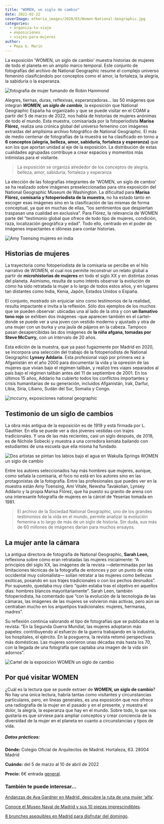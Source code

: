 ```yaml
---
title: "WOMEN, un siglo de cambio"
date: 2022-02-22
coverImage: etheria_images/2020/03/Women-National-Geographic.jpg
categories: 
  - organiza-tu-viaje
  - exposiciones
  - viajes-para-mujeres
author: 
  - Pepa G. Marin
---
```


La exposición 'WOMEN, un siglo de cambio' muestra historias de mujeres de todo el planeta en un amplio marco temporal. Este conjunto de fotografías del archivo de National Geographic resume el complejo universo femenino clasificándolo por conceptos como el amor, la fortaleza, la alegría, la sabiduría o la esperanza.

![fotografia de mujer fumando de Robin Hammond](etheria_images/2020/03/Women-madrid-National-Geographic.jpg "Una coordinadora de 24 años hace una pausa para fumar en el exterior de la African Artists’ Foundation. Lagos, Nigeria. © Robin Hammond (2014)")

Alegres, tiernas, duras, reflexivas, esperanzadoras... las 50 imágenes que integran 
_**WOMEN, un siglo de cambio**_, la exposición que National Geographic España ha 
organizado y que se puede visitar en el COAM a partir del 5 de marzo de 2022, nos habla 
de historias de mujeres anónimas de todo el mundo. Esta muestra, comisariada por la 
fotoperiodista **Marisa Flórez,** realiza una crónica global del universo femenino con 
imágenes extraídas del amplísima archivo fotográfico de National Geographic. El más de 
medio centenar de fotografías de la muestra se ha clasificado en torno a **6 conceptos 
(alegría, belleza, amor, sabiduría, fortaleza y esperanza)** que son los que aportan 
unidad al eje de la exposición. La distribución de estas cualidades agrupadas contribuye 
a crear espacios y momentos más intimistas para el visitante. 

> La exposición se organiza alrededor de los conceptos de alegría, belleza, amor, 
> sabiduría, fortaleza y esperanza 

La elección de las fotografías integrantes de 'WOMEN, un siglo de cambio' se ha 
realizado sobre imágenes preseleccionadas para otra exposición del National Geographic 
Museum de Washington. La dificultad para **Marisa Flórez, comisaria y fotoperiodista de 
la muestra**, no ha estado tanto en escoger esas imágenes sino en la clasificación de 
las mismas de forma conceptual, ya que en muchas de ellas, "los sentimientos que 
despiertan traspasan una cualidad en exclusiva". Para Flórez, la relevancia de WOMEN 
parte del "testimonio global que ofrece de todo tipo de mujeres, condición, raza, 
localización geográfica y edad". Todo ello, centrado en el poder de imágenes impactantes 
e idóneas para contar historias. 

![Amy Toensing mujeres en india](etheria_images/2020/03/women-india-NationalGeographic-900x600.jpg "Mujeres indias en el Holi. © Amy Toensing (2016).")

## Historias de mujeres

La trayectoria como fotoperiodista de la comisaria se percibe en el hilo narrativo de 
WOMEN, el cual nos permite reconstruir un relato global a partir de **microhistorias de 
mujeres** en todo el siglo XX y en distintas zonas del planeta. Asimismo, resulta de 
sumo interés observar la evolución de cómo ha sido retratada la mujer a lo largo de 
todos estos años, y en lugares tan distantes como India, Kenia, Japón, Estados Unidos o 
España. 

El conjunto, mostrado sin enjuiciar sino como testimonios de la realidad, resulta 
impactante e invita a la reflexión. Sólo dos ejemplos de los muchos que se pueden 
observar: ubicadas una al lado de la otra y con **un llamativo tono rojo** se exhiben 
dos imágenes –que aparecen también en el cartel– donde se puede ver a una joven con 
vestido moderno y ajustado y otra de una mujer con un burka y una jaula de pájaros en la 
cabeza. Tampoco pasan desapercibidas las dos imágenes de **la niña afgana, tomadas por 
Steve McCurry,** con un intervalo de 20 años. 

Esta edición de la muestra, que ya pasó fugazmente por Madrid en 2020, se incorpora una 
selección del trabajo de la fotoperiodista de National Geographic **Lynsey Addario**. 
Esta profesional viajó por primera vez a Afganistán en el año 2000 para documentar la 
vida y la opresión de las mujeres que vivían bajo el régimen talibán, y realizó tres 
viajes separados al país bajo el régimen talibán antes del 11 de septiembre de 2001. En 
los últimos 15 años, Addario ha cubierto todos los conflictos importantes y crisis 
humanitarias de su generación, incluidos Afganistán, Irak, Darfur, Libia, Siria, Líbano, 
Sudán del Sur, Somalia y Congo. 

![mccurry, exposiciones national geographic](etheria_images/2020/03/women-national-geographic.jpg "Imágenes de Steve McCurry.")

## Testimonio de un siglo de cambios

La obra más antigua de la exposición es de 1919 y está firmada por L. Gauthier. En ella 
se puede ver a dos jóvenes vestidas con trajes tradicionales. Y una de las más 
recientes, casi un siglo después, de 2018, es de Nichole Sobecki y muestra a una 
corredora keniata bailando con estudiantes de una escuela que ella misma ha fundado. 

![Dos artistas se pintan los labios bajo el agua en Wakulla Springs WOMEN un siglo de cambio](etheria_images/2020/03/Women-National-Geographic-900x667.jpg "Dos artistas se pintan los labios bajo el agua en Wakulla Springs. © J. Baylor Roberts (1944)")

Entre los autores seleccionados hay más hombres que mujeres, aunque, como señala la 
comisaria, el foco no está en los autores sino en las protagonistas de la fotografía. 
Entre las profesionales que puedes ver en la muestra están Amy Toensing, Ami Vitale, 
Newsha Tavakolian, Lynsey Addario y la propia Marisa Flórez, que ha puesto su granito de 
arena con una interesante fotografía de mujeres en la cárcel de Yeserías tomada en 1981. 

> El archivo de la Sociedad National Geographic, uno de los grandes testimonios de la vida 
> en el mundo, permite analizar la evolución femenina a lo largo de más de un siglo de 
> historia. Sin duda, sus más de 60 millones de imágenes darían para muchos ensayos. 

## La mujer ante la cámara

La antigua directora de fotografía de National Geographic, **Sarah Leen,** reflexiona 
sobre cómo eran retratadas las mujeres inicialmente: “A principios del siglo XX, las 
imágenes de la revista —determinadas por las limitaciones técnicas de la fotografía de 
entonces y por un punto de vista occidental muy colonialista— solían retratar a las 
mujeres como bellezas exóticas, posando en sus trajes tradicionales o con los pechos 
desnudos”. Por supuesto, quedaba muy claro “quién estaba tras el objetivo en aquellos 
días: hombres blancos mayoritariamente”. Sarah Leen, también fotoperiodista, ha 
comentado que “con la evolución de la tecnología de las cámaras, las imágenes de las 
mujeres se volvieron más activas, pero aún se centraban mucho en los arquetipos 
tradicionales: mujeres, hermanas, madres”. 

Su reflexión continúa valorando el tipo de fotografías que se publicaba en la revista: 
“En la Segunda Guerra Mundial, las mujeres adoptaron más papeles: contribuyendo al 
esfuerzo de la guerra trabajando en la industria, los hospitales, el ejército. En la 
posguerra, la revista retomó perspectivas más domésticas. Las mujeres sonrieron unas 
décadas más hasta los 70, con la llegada de una fotografía que captaba una imagen de la 
vida sin adornos”. 

![Cartel de la exposicion WOMEN un siglo de cambio](etheria_images/2020/03/expo-women-madrid-coac-724x1024.jpg "Cartel de la exposición WOMEN.")

## Por qué visitar WOMEN

¿Cuál es la lectura que se puede extraer de **WOMEN, un siglo de cambio**? No hay una 
única lectura, habría tantas como visitantes y circunstancias particulares, pero, en 
líneas generales, es una exposición que nos ofrece una radiografía de la mujer en el 
pasado y en el presente, y muestra el dolor, la alegría, la esperanza que hay en el 
mundo. Sobre todo, lo que nos gustaría es que sirviese para ampliar conceptos y crear 
conciencia de la diversidad de la mujer en el planeta en cuanto a circunstancias y tipos 
de vida. 

##### Datos prácticos:

**Dónde:** Colegio Oficial de Arquitectos de Madrid. Hortaleza, 63. 28004 Madrid 

**Cuándo:** del 5 de marzo al 10 de abril de 2022 

**Precio:** 6€ entrada [general](https://www.entradas.com/artist/women-un-siglo-de-cambio/). 

### También te puede interesar...

[Andanzas de Ava Gardner en Madrid, descubre la ruta de una mujer 
‘alfa’](https://etheriamagazine.com/2022/01/12/ruta-ava-gardner-en-madrid/). 

[Conoce el Museo Naval de Madrid y sus 10 piezas 
imprescindibles](https://etheriamagazine.com/2021/04/30/que-ver-en-museo-naval-de-madrid/). 

[8 brunches asequibles en Madrid para disfrutar del 
domingo](https://etheriamagazine.com/2020/11/13/brunch-buenos-y-baratos-en-madrid/).
